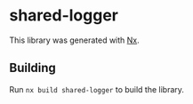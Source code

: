 # shared-logger

This library was generated with [Nx](https://nx.dev).

## Building

Run `nx build shared-logger` to build the library.
